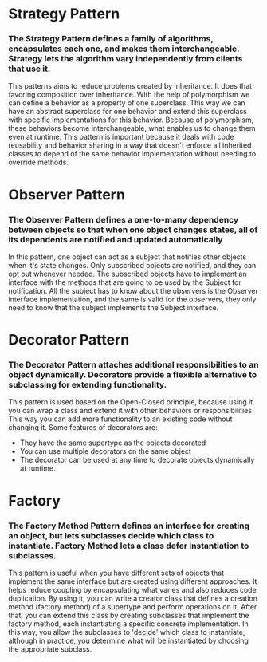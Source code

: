 # Strategy Pattern
### The Strategy Pattern defines a family of algorithms, encapsulates each one, and makes them interchangeable. Strategy lets the algorithm vary independently from clients that use it.
This patterns aims to reduce problems created by inheritance. It does that favoring composition over inheritance.
With the help of polymorphism we can define a behavior as a property of one superclass. This way we can have an abstract superclass for one behavior and extend this superclass with specific implementations for this behavior.
Because of polymorphism, these behaviors become interchangeable, what enables us to change them even at runtime.
This pattern is important because it deals with code reusability and behavior sharing in a way that doesn't enforce all inherited classes to depend of the same behavior implementation without needing to override methods.

# Observer Pattern
### The Observer Pattern defines a one-to-many dependency between objects so that when one object changes states, all of its dependents are notified and updated automatically
In this pattern, one object can act as a subject that notifies other objects when it's state changes.
Only subscribed objects are notified, and they can opt out whenever needed.
The subscribed objects have to implement an interface with the methods that are going to be used by the Subject for notification.
All the subject has to know about the observers is the Observer interface implementation, and the same is valid for the observers, they only need to know that the subject implements the Subject interface.

# Decorator Pattern
### The Decorator Pattern attaches additional responsibilities to an object dynamically. Decorators provide a flexible alternative to subclassing for extending functionality.
This pattern is used based on the Open-Closed principle, because using it you can wrap a class and extend it with other behaviors or responsibilities. This way you can add more functionality to an existing code without changing it.
Some features of decorators are:
- They have the same supertype as the objects decorated
- You can use multiple decorators on the same object
- The decorator can be used at any time to decorate objects dynamically at runtime.

# Factory
### The Factory Method Pattern defines an interface for creating an object, but lets subclasses decide which class to instantiate. Factory Method lets a class defer instantiation to subclasses.
This pattern is useful when you have different sets of objects that implement the same interface but are created using different approaches. It helps reduce coupling by encapsulating what varies and also reduces code duplication.
By using it, you can write a creator class that defines a creation method (factory method) of a supertype and perform operations on it.
After that, you can extend this class by creating subclasses that implement the factory method, each instantiating a specific concrete implementation.
In this way, you allow the subclasses to 'decide' which class to instantiate, although in practice, you determine what will be instantiated by choosing the appropriate subclass.
